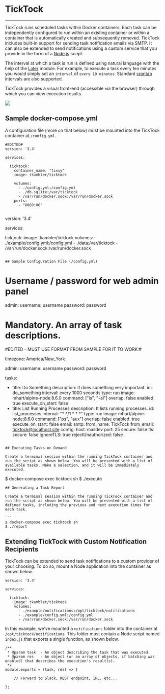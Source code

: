 # TickTock

---

TickTock runs scheduled tasks within Docker containers. Each task can be independently configured to run within an existing container or within a container that is automatically created and subsequently removed. TickTock includes built-in support for sending task notification emails via SMTP. It can also be extended to send notifications using a custom service that you provide in the form of a [Node.js](https://nodejs.org/) script.

The interval at which a task is run is defined using natural language with the help of the [Later](https://bunkat.github.io/later/getting-started.html) module. For example, to execute a task every ten minutes you would simply set an `interval` of `every 10 minutes`. Standard [crontab](https://crontab.guru/) intervals are also supported.

TickTock provides a visual front-end (accessible via the browser) through which you can view execution results.

<img src="misc/ticktock.jpg">

## Sample docker-compose.yml

A configuration file (more on that below) must be mounted into the TickTock container at `/config.yml`.
```
#EDITED#
version: '3.4'

services:

  ticktock:
    container_name: "tixxy"
    image: tkambler/ticktock
    
    volumes:
      - ./config.yml:/config.yml
      - ./db.sqlite:/var/ticktock
      - /var/run/docker.sock:/var/run/docker.sock
    ports:
      - "8080:80"


```
version: '3.4'

services:

  ticktock:
    image: tkambler/ticktock
    volumes:
      - ./example/config.yml:/config.yml
      - ./data:/var/ticktock
      - /var/run/docker.sock:/var/run/docker.sock
```

## Sample Configuration File (/config.yml)

```
# Username / password for web admin panel
admin:
  username: username
  password: password
  
# Mandatory. An array of task descriptions.
  
#EDITED - MUST USE FORMAT FROM SAMPLE FOR IT TO WORK:#

timezone: America/New_York

admin:
  username: username
  password: password
  
tasks:
  - title: Do Something
    description: It does something very important.
    id: do_something
    interval: every 1000 seconds
    type: run
    image: mhart/alpine-node:8.6.0
    command: ["ls", "-al"]
    overlap: false
    enabled: true
    execute_on_start: false
  - title: List Running Processes
    description: It lists running processes.
    id: list_processes
    interval: "* */1 * * *"
    type: run
    image: mhart/alpine-node:8.6.0
    command: ["ps", "aux"]
    overlap: false
    enabled: true
    execute_on_start: false
email:
  smtp:
    from_name: TickTock
    from_email: ticktock@localhost.site
    config:
      host: maildev
      port: 25
      secure: false
      tls:
        secure: false
        ignoreTLS: true
        rejectUnauthorized: false
```

## Executing Tasks on Demand

Create a terminal session within the running TickTock container and run the script as shown below. You will be presented with a list of available tasks. Make a selection, and it will be immediately executed.

```
$ docker-compose exec ticktock sh
$ ./execute
````
## Generating a Task Report

Create a terminal session within the running TickTock container and run the script as shown below. You will be presented with a list of defined tasks, including the previous and next execution times for each task.

```
$ docker-compose exec ticktock sh
$ ./report
````

## Extending TickTock with Custom Notification Recipients

TickTock can be extended to send task notifications to a custom provider of your choosing. To do so, mount a Node application into the container as shown below.

```
version: '3.4'

services:

  ticktock:
    image: tkambler/ticktock
    volumes:
      - ./example/notifications:/opt/ticktock/notifications
      - ./example/config.yml:/config.yml      
      - /var/run/docker.sock:/var/run/docker.sock
```

In this example, we've mounted a `notifications` folder into the container at `/opt/ticktock/notifications`. This folder must contain a Node script named `index.js` that exports a single function, as shown below.

```
/**
 * @param task	- An object describing the task that was executed.
 * @param res 	- An object (or an array of objects, if batching was enabled) that describes the execution's result(s).
 */
module.exports = (task, res) => {
    
	// Forward to Slack, REST endpoint, IRC, etc...
    
};
```
